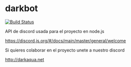 # darkbot

[![Build Status](https://travis-ci.org/darkaqua/darkbot.svg?branch=master)](https://travis-ci.org/darkaqua/darkbot)

API de discord usada para el proyecto en node.js 

https://discord.js.org/#/docs/main/master/general/welcome

Si quieres colaborar en el proyecto unete a nuestro discord

http://darkaqua.net